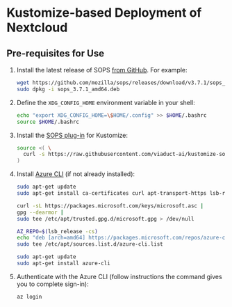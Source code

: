 # Kustomize-based Deployment of Nextcloud

## Pre-requisites for Use
1. Install the latest release of SOPS 
   [from GitHub](https://github.com/mozilla/sops/releases). For example:
   ```sh
   wget https://github.com/mozilla/sops/releases/download/v3.7.1/sops_3.7.1_amd64.deb
   sudo dpkg -i sops_3.7.1_amd64.deb
   ```

2. Define the `XDG_CONFIG_HOME` environment variable in your shell:
   ```sh
   echo "export XDG_CONFIG_HOME=\$HOME/.config" >> $HOME/.bashrc
   source $HOME/.bashrc
   ```

3. Install the [SOPS plug-in](https://github.com/viaduct-ai/kustomize-sops) for 
   Kustomize:
   ```sh
   source <( \
     curl -s https://raw.githubusercontent.com/viaduct-ai/kustomize-sops/master/scripts/install-ksops-archive.sh \
   )
   ```

4. Install [Azure CLI](https://docs.microsoft.com/en-us/cli/azure/install-azure-cli-linux?pivots=apt) (if not already installed):
   ```sh
   sudo apt-get update
   sudo apt-get install ca-certificates curl apt-transport-https lsb-release gnupg

   curl -sL https://packages.microsoft.com/keys/microsoft.asc |
   gpg --dearmor |
   sudo tee /etc/apt/trusted.gpg.d/microsoft.gpg > /dev/null

   AZ_REPO=$(lsb_release -cs)
   echo "deb [arch=amd64] https://packages.microsoft.com/repos/azure-cli/ $AZ_REPO main" |
   sudo tee /etc/apt/sources.list.d/azure-cli.list

   sudo apt-get update
   sudo apt-get install azure-cli
   ```

5. Authenticate with the Azure CLI (follow instructions the command gives you to
   complete sign-in):
   ```sh
   az login
   ```
